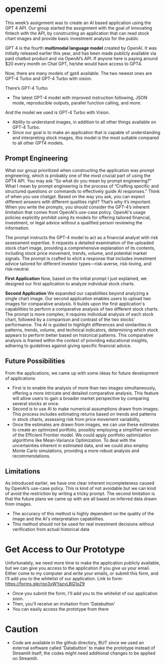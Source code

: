 # openzemi

This week’s assignment was to create an AI based application using the GPT 4 API. 
Our group started the assignment with the goal of innovating fintech with the API, by constructing an application that can read stock chart images and provide basic investment analysis for the public

GPT 4 is the fourth **multimodal language model** created by OpenAI. It was initially released earlier this year, and has been made publicly available via paid chatbot product and via OpenAI’s API. 
If anyone here is paying around $20 every month on Chat GPT, he/she would have access to GPT4. 

Now, there are many models of gpt4 available. The two newest ones are GPT-4 Turbo and GPT-4 Turbo with vision. 

There’s GPT-4 Turbo
- The latest GPT-4 model with improved instruction following, JSON mode, reproducible outputs, parallel function calling, and more.

And the model we used is GPT-4 Turbo with Vision. 
- Ability to understand images, in addition to all other things available on GPT-4 Turbo. 
- Since our goal is to make an application that is capable of understanding and interpreting stock images, this model is the most suitable compared to all other GPT4 models.


## Prompt Engineering
What our group prioritized when constructing the application was prompt engineering, which is probably one of the most crucial part of using the GPT4 API. 
You may ask “So what do you mean by prompt engineering?”
What I mean by prompt engineering is the process of “Crafting specific and structured questions or commands to effectively guide AI responses.”
Think of when you use chatgpt. Based on the way you ask, you can expect different answers with different qualities right? That’s why it’s important. 
When you write the prompts, you should consider the GPT-4’s inherent limitation that comes from OpenAI’s use-case policy. OpenAI's usage policies explicitly prohibit using its models for offering tailored financial, investment, or legal advice without a qualified person reviewing the information.

The prompt instructs the GPT-4 model to act as a financial analyst with risk assessment expertise. It requests a detailed examination of the uploaded stock chart image, providing a comprehensive explanation of its contents, including stock price movement, trends, volume, and potential market signals. The prompt is crafted to elicit a response that includes investment advice tailored for different investor types—risk-averse, risk-loving, and risk-neutral.

**First Application**
Now, based on the initial prompt I just explained, we designed our first application to analyze individual stock charts. 

**Second Application**
We expanded our capabilities beyond analyzing a single chart image. Our second application enables users to upload two images for comparative analysis. It builds upon the first application's capabilities to perform a comparative analysis of two different stock charts. 
The prompt is more complex; it requires individual analysis of each stock chart, followed by a comparison and contrast of the two stocks' performance. The AI is guided to highlight differences and similarities in patterns, trends, volume, and technical indicators, determining which stock appears to perform better based on historical patterns. This comparative analysis is framed within the context of providing educational insights, adhering to guidelines against giving specific financial advice.

## Future Possibilities
From the applications, we came up with some ideas for future development of applications
- First is to enable the analysis of more than two images simultaneously, offering a more intricate and detailed comparative analysis. This feature will allow users to gain a broader market perspective by comparing several stocks at once.
- Second is to use AI to make numerical assumptions drawn from images. This process includes estimating returns based on trends and patterns in stock charts, assessing risk from price movement variability, 
- Once the estimates are drawn from images, we can use these estimates to create an optimized portfolio, possibly employing a simplified version of the Efficient Frontier model. We could apply portfolio optimization algorithms like Mean-Variance Optimization. To deal with the uncertainties inherent in estimated data, and we could also employ Monte Carlo simulations, providing a more robust analysis and recommendations.

## Limitations
As introduced earlier, we have one clear inherent incompleteness caused by OpenAI’s use-case policy. This is kind of not avoidable but we can kind of avoid the restriction by writing a tricky prompt. 
The second limitation is that the future plans we came up with are all based on inferred data drawn from images. 
- The accuracy of this method is highly dependent on the quality of the image and the AI's interpretation capabilities.
- This method should not be used for real investment decisions without verification from actual historical data

# Get Access to Our Prototype
Unfortunately, we need more time to make the application publicly available, but we can give you access to the application if you give us your email. 
Either come to my computer and write your emails, or submit this form, and I’ll add you to the whitelist of our application. 
Link to form: https://forms.gle/rgo3xWYazvLBQ1oZ9 
- Once you submit the form, I'll add you to the whitelist of our application soon.
- Then, you'll receive an invitation from 'Databutton'
- You can easily access the prototype from there

# Caution
- Code are available in the github directory, BUT since we used an external software called 'Databutton' to make the prototype instead of Streamlit itself, the codes might need additional changes to be applied on Streamlit.
